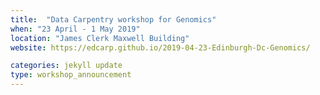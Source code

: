 ```yaml
---
title:  "Data Carpentry workshop for Genomics"
when: "23 April - 1 May 2019"
location: "James Clerk Maxwell Building"
website: https://edcarp.github.io/2019-04-23-Edinburgh-Dc-Genomics/

categories: jekyll update
type: workshop_announcement
---
```

